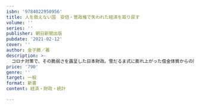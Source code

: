 ```yaml
---
isbn: '9784022950956'
title: 人を救えない国　安倍・菅政権で失われた経済を取り戻す
volume: ''
series: ''
publisher: 朝日新聞出版
pubdate: '2021-02-12'
cover: ''
author: 金子勝／著
description: >-
  コロナ対策で、その脆弱さを露呈した日本財政。雪だるま式に膨れ上がった借金体質からの脱却、行き過ぎた新自由主義的政策・変質した資本主義からの転換、産業構造改革の必要性を説く著者が、未来に向けた経済政策の在り方を考える。
price: '790'
genre: ''
target: 一般
format: 新書
content: 経済・財政・統計

---
```

